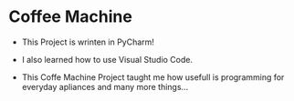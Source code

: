 # Coffee Machine

- This Project is wrinten in PyCharm!

- I also learned how to use Visual Studio Code.

- This Coffe Machine Project taught me how usefull is programming for everyday apliances and many more things...
